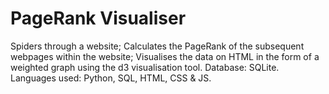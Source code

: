 # PageRank Visualiser
 Spiders through a website; Calculates the PageRank of the subsequent webpages within the website; Visualises the data on HTML in the form of a weighted graph using the d3 visualisation tool. Database: SQLite. Languages used: Python, SQL, HTML, CSS & JS.
